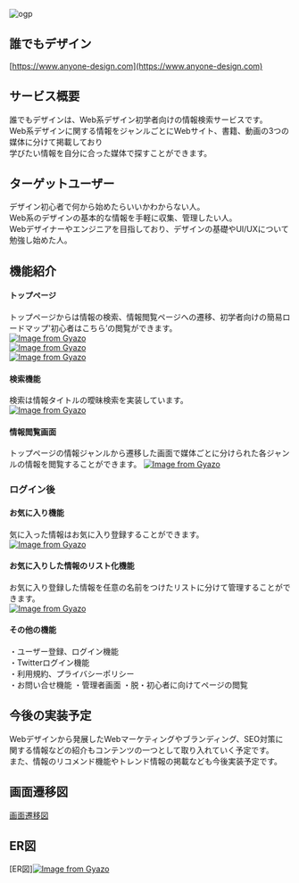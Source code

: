 ![ogp](https://user-images.githubusercontent.com/108202935/222415949-c5ed3243-ce20-48f4-aefb-0363dabbe96f.jpg)  

## 誰でもデザイン  
[https://www.anyone-design.com](https://www.anyone-design.com)  
  
## サービス概要  
誰でもデザインは、Web系デザイン初学者向けの情報検索サービスです。  
Web系デザインに関する情報をジャンルごとにWebサイト、書籍、動画の3つの媒体に分けて掲載しており  
学びたい情報を自分に合った媒体で探すことができます。  
  
## ターゲットユーザー  
デザイン初心者で何から始めたらいいかわからない人。  
Web系のデザインの基本的な情報を手軽に収集、管理したい人。  
Webデザイナーやエンジニアを目指しており、デザインの基礎やUI/UXについて勉強し始めた人。   
  
## 機能紹介   
#### トップページ
トップページからは情報の検索、情報閲覧ページへの遷移、初学者向けの簡易ロードマップ'初心者はこちら’の閲覧ができます。  
[![Image from Gyazo](https://i.gyazo.com/3120d92ebe9c1de5281c5362998bb6db.jpg)](https://gyazo.com/3120d92ebe9c1de5281c5362998bb6db)  
[![Image from Gyazo](https://i.gyazo.com/d367e4d3fcd220f38d1efbc0a5224240.png)](https://gyazo.com/d367e4d3fcd220f38d1efbc0a5224240)  
[![Image from Gyazo](https://i.gyazo.com/19c9c5de67912b467b5b4bda331b7e67.jpg)](https://gyazo.com/19c9c5de67912b467b5b4bda331b7e67)  

#### 検索機能
検索は情報タイトルの曖昧検索を実装しています。  
[![Image from Gyazo](https://i.gyazo.com/f4ba0d7eb709e263d22abc36fe4fe087.jpg)](https://gyazo.com/f4ba0d7eb709e263d22abc36fe4fe087)  

#### 情報閲覧画面  
トップページの情報ジャンルから遷移した画面で媒体ごとに分けられた各ジャンルの情報を閲覧することができます。 
[![Image from Gyazo](https://i.gyazo.com/ec973f355b30f1c16b43060904a89754.jpg)](https://gyazo.com/ec973f355b30f1c16b43060904a89754)  

### ログイン後
#### お気に入り機能  
気に入った情報はお気に入り登録することができます。  
[![Image from Gyazo](https://i.gyazo.com/8bef14d325c0af0a967c8e366e8a02a3.jpg)](https://gyazo.com/8bef14d325c0af0a967c8e366e8a02a3)  

#### お気に入りした情報のリスト化機能  
お気に入り登録した情報を任意の名前をつけたリストに分けて管理することができます。  
[![Image from Gyazo](https://i.gyazo.com/712b5edd4eb2d1e4aef48d9fb7c1d7a3.jpg)](https://gyazo.com/712b5edd4eb2d1e4aef48d9fb7c1d7a3)  

#### その他の機能
・ユーザー登録、ログイン機能  
・Twitterログイン機能  
・利用規約、プライバシーポリシー  
・お問い合せ機能
・管理者画面
・脱・初心者に向けてページの閲覧

## 今後の実装予定  
Webデザインから発展したWebマーケティングやブランディング、SEO対策に関する情報などの紹介もコンテンツの一つとして取り入れていく予定です。  
また、情報のリコメンド機能やトレンド情報の掲載なども今後実装予定です。  

## 画面遷移図
[画面遷移図](https://www.figma.com/file/GddVj9pDkApNER6qXSPhmY/%E3%83%9D%E3%83%BC%E3%83%88%E3%83%95%E3%82%A9%E3%83%AA%E3%82%AA%E7%94%BB%E9%9D%A2%E9%81%B7%E7%A7%BB%E5%9B%B3?node-id=0%3A1&t=eQoRBW5SHxuSMXco-0)

## ER図
[ER図][![Image from Gyazo](https://i.gyazo.com/adc962470fd750ef6e98bfcaf8b29142.png)](https://gyazo.com/adc962470fd750ef6e98bfcaf8b29142)
